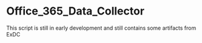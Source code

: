 # Office_365_Data_Collector
This script is still in early development and still contains some artifacts from ExDC
